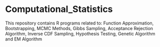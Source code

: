 # Computational_Statistics
This repository contains R programs related to: Function Approximation, Bootstrapping, MCMC Methods, Gibbs Sampling, Acceptance Rejection Algorithm, Inverse CDF Sampling, Hypothesis Testing, Genetic Algorithm and EM Algorithm
